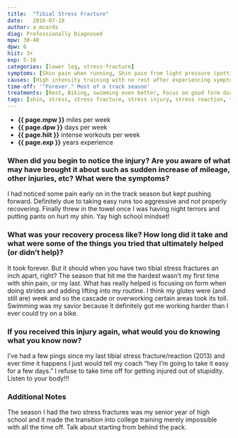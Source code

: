 ```yaml
---
title:  "Tibial Stress Fracture"
date:   2016-07-18
author: a_mcards
diag: Professionally Diagnosed
mpw: 30-40
dpw: 6
hiit: 3+
exp: 5-10
categories: [lower leg, stress-fracture]
symptoms: [Shin pain when running, Shin pain from light pressure (putting pants on)]
causes: [High intensity training with no rest after experiencing symptoms, Not enough recovery, Easy runs too aggressive]
time-off: '"Forever." Most of a track season'
treatments: [Rest, Biking, swimming even better, Focus on good form during strides, Add lifting to training routine, Strengthening glutes and other weak areas]
tags: [shin, stress, stress fracture, stress injury, stress reaction, tibia, tibial stress, tibial stress fracture, tibial stress injury, tibial stress reaction]
---
```


>
- **{{ page.mpw }}** miles per week
- **{{ page.dpw }}** days per week
- **{{ page.hiit }}** intense workouts per week
- **{{ page.exp }}** years experience

### When did you begin to notice the injury? Are you aware of what may have brought it about such as sudden increase of mileage, other injuries, etc? What were the symptoms?

I had noticed some pain early on in the track season but kept pushing forward. Definitely due to taking easy runs too aggressive and not properly recovering. Finally threw in the towel once I was having night terrors and putting pants on hurt my shin. Yay high school mindset!

### What was your recovery process like? How long did it take and what were some of the things you tried that ultimately helped (or didn’t help)?

It took forever. But it should when you have two tibial stress fractures an inch apart, right? The season that hit me the hardest wasn’t my first time with shin pain, or my last. What has really helped is focusing on form when doing strides and adding lifting into my routine. I think my glutes were (and still are) week and so the cascade or overworking certain areas took its toll. Swimming was my savior because it definitely got me working harder than I ever could try on a bike.

### If you received this injury again, what would you do knowing what you know now?

I’ve had a few pings since my last tibial stress fracture/reaction (2013) and ever time it happens I just would tell my coach “hey I’m going to take it easy for a few days.” I refuse to take time off for getting injured out of stupidity. Listen to your body!!!

### Additional Notes

The season I had the two stress fractures was my senior year of high school and it made the transition into college training merely impossible with all the time off. Talk about starting from behind the pack.